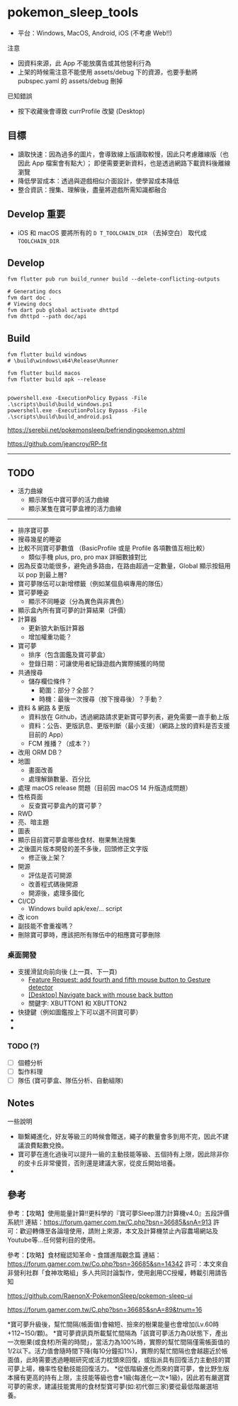 # pokemon_sleep_tools

- 平台：Windows, MacOS, Android, iOS (不考慮 Web!!)

注意

- 因資料來源，此 App 不能放廣告或其他營利行為
- 上架的時候需注意不能使用 assets/debug 下的資源，也要手動將 pubspec.yaml 的 assets/debug 刪掉

已知錯誤

- 按下收藏後會導致 currProfile 改變 (Desktop)

## 目標

- 讀取快速：因為過多的圖片，會導致線上版讀取較慢，因此只考慮離線版（也因此 App 檔案會有點大）；
  即便需要更新資料，也是透過網路下載資料後離線瀏覽
- 降低學習成本：透過與遊戲相似介面設計，使學習成本降低
- 整合資訊：搜集、理解後，盡量將遊戲所需知識都融合

## Develop 重要

- iOS 和 macOS 要將所有的 `D T_TOOLCHAIN_DIR` （去掉空白） 取代成 `TOOLCHAIN_DIR`

## Develop

```shell
fvm flutter pub run build_runner build --delete-conflicting-outputs

# Generating docs
fvm dart doc .
# Viewing docs
fvm dart pub global activate dhttpd
fvm dhttpd --path doc/api
```

## Build

```shell
fvm flutter build windows
# \build\windows\x64\Release\Runner

fvm flutter build macos
fvm flutter build apk --release


powershell.exe -ExecutionPolicy Bypass -File .\scripts\build\build_windows.ps1
powershell.exe -ExecutionPolicy Bypass -File .\scripts\build\build_android.ps1

```

https://serebii.net/pokemonsleep/befriendingpokemon.shtml

https://github.com/jeancroy/RP-fit


---

## TODO

- 活力曲線
  - 顯示隊伍中寶可夢的活力曲線
  - 顯示某隻在寶可夢盒裡的活力曲線

---

- 排序寶可夢
- 搜尋幾星的睡姿
- 比較不同寶可夢數值 （BasicProfile 或是 Profile 各項數值互相比較）
  - 類似手機 plus, pro, pro max 詳細數據對比
- 因為反查功能很多，避免過多路由，在路由超過一定數量，Global 顯示按鈕用以 pop 到最上層?
- 寶可夢隊伍可以新增標籤（例如某個島嶼專用的隊伍）
- 寶可夢睡姿
  - 顯示不同睡姿（分為異色與非異色）
- 顯示盒內所有寶可夢的計算結果（評價）
- 計算器
  - 更新狼大新版計算器
  - 增加權重功能？
- 寶可夢
  - 排序（包含圖鑑及寶可夢盒）
  - 登錄日期：可讓使用者紀錄遊戲內實際捕獲的時間
- 共通搜尋
  - 儲存欄位條件？
    - 範圍：部分？全部？
    - 時機：最後一次搜尋（按下搜尋後）？手動？
- 資料 & 網路 & 更版
  - 資料放在 Github，透過網路請求更新寶可夢列表，避免需要一直手動上版
  - 資料：公告、更版訊息、更版判斷（最小支援）（網路上放的資料是否支援目前的 App）
  - FCM 推播？（成本？）
- 改用 ORM DB？
- 地圖
  - 畫面改善
  - 處理解鎖數量、百分比
- 處理 macOS release 問題（目前因 macOS 14 升版造成問題）
- 性格頁面
  - 反查寶可夢盒內的寶可夢？
- RWD
- 亮、暗主題
- 圖表
- 顯示目前寶可夢盒哪些食材、樹果無法搜集
- 之後圖片版本開發的差不多後，回頭修正文字版
  - 修正後上架？
- 開源
  - 評估是否可開源 
  - 改善程式碼後開源
  - 開源後，處理多國化
- CI/CD
  - Windows build apk/exe/... script
- 改 icon
- 副技能不會重複嗎？
- 刪除寶可夢時，應該把所有隊伍中的相應寶可夢刪除

### 桌面開發

- 支援滑鼠向前向後 (上一頁、下一頁)
  - [Feature Request: add fourth and fifth mouse button to Gesture detector](https://github.com/flutter/flutter/issues/115641)
  - [\[Desktop\] Navigate back with mouse back button](https://github.com/flutter/flutter/issues/56919)
  - 關鍵字: XBUTTON1 和 XBUTTON2
- 快捷鍵（例如圖鑑按上下可以選不同寶可夢）
- 
- 


### TODO (?)

- [ ] 個體分析
- [ ] 製作料理
- [ ] 隊伍 (寶可夢盒、隊伍分析、自動組隊)

## Notes

一些說明

- 聯繫繩進化，好友等級三的時候會贈送，繩子的數量會多到用不完，因此不建議浪費點數兌換。
- 寶可夢在進化過後可以提升一級的主動技能等級、五個持有上限，因此除非你的皮卡丘非常優質，否則還是建議大家，從皮丘開始培養。
-

## 參考

參考：【攻略】使用能量計算!!更科學的『寶可夢Sleep潛力計算機v4.0』五段評價系統!!
連結：https://forum.gamer.com.tw/C.php?bsn=36685&snA=913
許可：歡迎轉傳至各論壇使用，請附上來源，本文及計算機禁止內容農場網站及Youtube等...任何營利目的使用。

參考：【攻略】食材寵認知革命 - 食譜進階觀念篇
連結：https://forum.gamer.com.tw/Co.php?bsn=36685&sn=14342
許可：本文來自非營利社群「食神攻略組」多人共同討論製作，使用創用CC授權，轉載引用請告知

https://github.com/RaenonX-PokemonSleep/pokemon-sleep-ui

https://forum.gamer.com.tw/C.php?bsn=36685&snA=89&tnum=16

*寶可夢升級後，幫忙間隔(帳面值)會縮短、撿來的樹果能量也會增加(Lv.60時 +112~150/顆)。
*寶可夢資訊頁所載幫忙間隔為「該寶可夢活力為0狀態下，產出一次樹果(或食材)所需的時間」，當活力為100%時，實際的幫忙間隔僅需帳面值的1/2以下。活力值會隨時間下降(每10分鐘扣1%)，實際的幫忙間隔也會越趨近於帳面值，此時需要透過睡眠研究或活力枕頭來回復，或指派具有回復活力主動技的寶可夢上場，機率性發動技能回復活力。
*從低階級進化而來的寶可夢，會比野生版本擁有更高的持有上限，主技能等級也會+1級(每進化一次+1級)，因此若有嚴選寶可夢的需求，建議技能實用的食材型寶可夢(如:初代御三家)要從最低階嚴選培養。



